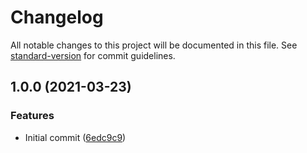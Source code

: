 # Changelog

All notable changes to this project will be documented in this file. See [standard-version](https://github.com/conventional-changelog/standard-version) for commit guidelines.

## 1.0.0 (2021-03-23)


### Features

* Initial commit ([6edc9c9](https://github.com/danielcerongrajales/Banners/commit/6edc9c9f8a27f52d648e6525f71e6450b1d06048))
